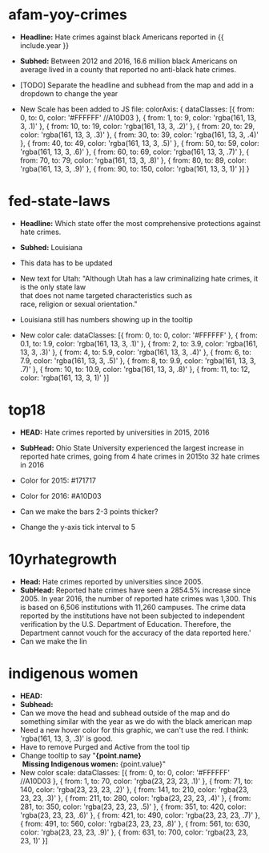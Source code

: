 # afam-yoy-crimes

* **Headline:** Hate crimes against black Americans reported in {{ include.year }}

* **Subhed:** Between 2012 and 2016, 16.6 million black Americans on average lived in a county that reported no anti-black hate crimes.

* [TODO] Separate the headline and subhead from the map and add in a dropdown to change the year

* New Scale has been added to JS file:
                colorAxis: {
                    dataClasses: [{
                        from: 0,
                        to: 0,
                        color: '#FFFFFF' //A10D03
                    }, {
                        from: 1,
                        to: 9,
                        color: 'rgba(161, 13, 3, .1)'
                    }, {
                        from: 10,
                        to: 19,
                        color: 'rgba(161, 13, 3, .2)'
                    }, {
                        from: 20,
                        to: 29,
                        color: 'rgba(161, 13, 3, .3)'
                    }, {
                        from: 30,
                        to: 39,
                        color: 'rgba(161, 13, 3, .4)'
                    }, {
                        from: 40,
                        to: 49,
                        color: 'rgba(161, 13, 3, .5)'
                    }, {
                        from: 50,
                        to: 59,
                        color: 'rgba(161, 13, 3, .6)'
                    },  {
                        from: 60,
                        to: 69,
                        color: 'rgba(161, 13, 3, .7)'
                    }, {
                        from: 70,
                        to: 79,
                        color: 'rgba(161, 13, 3, .8)'
                    }, {
                        from: 80,
                        to: 89,
                        color: 'rgba(161, 13, 3, .9)'
                    }, {
                        from: 90,
                        to: 150,
                        color: 'rgba(161, 13, 3, 1)'
                    }]
                }


# fed-state-laws

* **Headline:** Which state offer the most comprehensive protections against hate crimes. 

* **Subhed:** Louisiana 

* This data has to be updated
* New text for Utah: "Although Utah has a law criminalizing hate crimes, it is the only state law <br>that does not name targeted characteristics such as<br> race, religion or sexual orientation."
* Louisiana still has numbers showing up in the tooltip
* New color cale:
		dataClasses: [{
                    from: 0,
                    to: 0,
                    color: '#FFFFFF'
                }, {
                    from: 0.1,
                    to: 1.9,
                    color: 'rgba(161, 13, 3, .1)'
                }, {
                    from: 2,
                    to: 3.9,
                    color: 'rgba(161, 13, 3, .3)'
                }, {
                    from: 4,
                    to: 5.9,
                    color: 'rgba(161, 13, 3, .4)'
                }, {
                    from: 6,
                    to: 7.9,
                    color: 'rgba(161, 13, 3, .5)'
                }, {
                    from: 8,
                    to: 9.9,
                    color: 'rgba(161, 13, 3, .7)'
                }, {
                    from: 10,
                    to: 10.9,
                    color: 'rgba(161, 13, 3, .8)'
                }, {
                    from: 11,
                    to: 12,
                    color: 'rgba(161, 13, 3, 1)'
                }]


# top18

* **HEAD:** Hate crimes reported by universities in 2015, 2016

* **SubHead:** Ohio State University experienced the largest increase in reported hate crimes, going from 4 hate crimes in 2015to 32 hate crimes in 2016

* Color for 2015: #171717
* Color for 2016: #A10D03
* Can we make the bars 2-3 points thicker?
* Change the y-axis tick interval to 5

# 10yrhategrowth

* **Head:** Hate crimes reported by universities since 2005.
* **SubHead:** Reported hate crimes have seen a 2854.5% increase since 2005. In year 2016, the number of reported hate crimes was 1,300. This is based on 6,506 institutions with 11,260 campuses. The crime data reported by the institutions have not been subjected to independent verification by the U.S. Department of Education. Therefore, the Department cannot vouch for the accuracy of the data reported here.'
* Can we make the lin


# indigenous women 
* **HEAD:** 
* **Subhead:**
* Can we move the head and subhead outside of the map and do something similar with the year as we do with the black american map
* Need a new hover color for this graphic, we can't use the red. I think: 'rgba(161, 13, 3, .3)' is good. 
* Have to remove Purged and Active from the tool tip
* Change tooltip to say "<b>{point.name}</b><br/>&nbsp;<b>Missing Indigenous women:</b>&nbsp;{point.value}"
* New color scale: 
                    dataClasses: [{
                        from: 0,
                        to: 0,
                        color: '#FFFFFF' //A10D03
                    }, {
                        from: 1,
                        to: 70,
                        color: 'rgba(23, 23, 23, .1)'
                    }, {
                        from: 71,
                        to: 140,
                        color: 'rgba(23, 23, 23, .2)'
                    }, {
                        from: 141,
                        to: 210,
                        color: 'rgba(23, 23, 23, .3)'
                    }, {
                        from: 211,
                        to: 280,
                        color: 'rgba(23, 23, 23, .4)'
                    }, {
                        from: 281,
                        to: 350,
                        color: 'rgba(23, 23, 23, .5)'
                    }, {
                        from: 351,
                        to: 420,
                        color: 'rgba(23, 23, 23, .6)'
                    }, {
                        from: 421,
                        to: 490,
                        color: 'rgba(23, 23, 23, .7)'
                    }, {
                        from: 491,
                        to: 560,
                        color: 'rgba(23, 23, 23, .8)'
                    }, {
                        from: 561,
                        to: 630,
                        color: 'rgba(23, 23, 23, .9)'
                    }, {
                        from: 631,
                        to: 700,
                        color: 'rgba(23, 23, 23, 1)'
                    }]